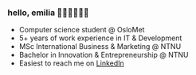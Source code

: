 ### hello, emilia 🙋🏼‍♀️👩🏻‍💻

- Computer science student @ OsloMet 
- 5+ years of work experience in IT & Development
- MSc International Business & Marketing @ NTNU
- Bachelor in Innovation & Entrepreneurship @ NTNU
- Easiest to reach me on [LinkedIn](https://www.linkedin.com/in/krogsater)
